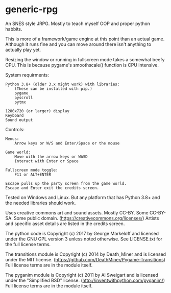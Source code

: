 # generic-rpg
An SNES style JRPG. Mostly to teach myself OOP and proper python habbits.

This is more of a framework/game engine at this point than an actual game.
Although it runs fine and you can move around there isn't anything to actually play yet.

Resizing the window or running in fullscreen mode takes a somewhat beefy CPU.
This is because pygame's smoothscale() function is CPU intensive.

System requirments:

    Python 3.8+ (older 3.x might work) with libraries:
        (These can be installed with pip.)
        pygame
        pyscroll
        pytmx
    
    1280x720 (or larger) display
    Keyboard
    Sound output

Controls:
    
    Menus:
        Arrow keys or W/S and Enter/Space or the mouse
    
    Game world:
        Move with the arrow keys or WASD
        Interact with Enter or Space
    
    Fullscreen mode toggle:
        F11 or ALT+ENTER
    
    Escape pulls up the party screen from the game world.
    Escape and Enter exit the credits screen.
    
Tested on Windows and Linux. But any platform that has Python 3.8+ and the needed libraries should work.

Uses creative commons art and sound assets. Mostly CC-BY. Some CC-BY-SA. Some public domain.
(https://creativecommons.org/licenses/)
Artists and specific asset details are listed in the credits screen.

The python code is Copyright (c) 2017 by George Markeloff and licensed under the GNU GPL version 3 unless noted otherwise.
See LICENSE.txt for the full license terms.

The transitions module is Copyright (c) 2014 by Death_Miner and is licensed under the MIT license.
(https://github.com/DeathMiner/Pygame-Transitions)
Full license terms are in the module itself.

The pyganim module is Copyright (c) 2011 by Al Sweigart and is licensed under the "Simplified BSD" license.
(http://inventwithpython.com/pyganim/)
Full license terms are in the module itself.
